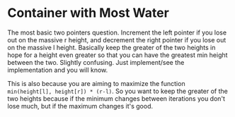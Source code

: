 # Container with Most Water

The most basic two pointers question. Increment the left pointer if you lose out on the massive r height, and decrement the right pointer if you lose out on the massive l height. Basically keep the greater of the two heights in hope for a height even greater so that you can have the greatest min height between the two. Slightly confusing. Just implement/see the implementation and you will know.

This is also because you are aiming to maximize the function `min(height[l], height[r]) * (r-l)`. So you want to keep the greater of the two heights because if the minimum changes between iterations you don't lose much, but if the maximum changes it's good.
